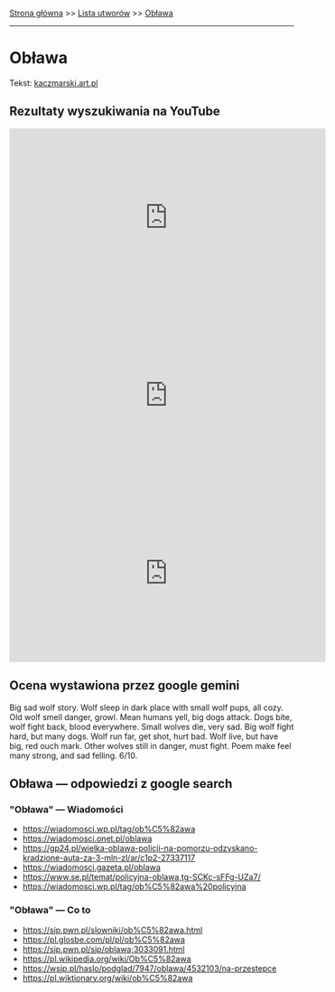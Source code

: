 [Strona główna](../index.md) >> [Lista utworów](../list.md) >> [Obława](367.md)

---

# Obława

Tekst: [kaczmarski.art.pl](https://www.kaczmarski.art.pl/tworczosc/wiersze/oblawa/)

## Rezultaty wyszukiwania na YouTube

<iframe width="560" height="315" src="https://www.youtube.com/embed/v0NAXRuc7Jg?si=IdontcarewhotheIRSsendsImnotpayingtaxes" title="YouTube video player" frameborder="0" allow="accelerometer; autoplay; clipboard-write; encrypted-media; gyroscope; picture-in-picture; web-share" referrerpolicy="strict-origin-when-cross-origin" allowfullscreen></iframe>

<iframe width="560" height="315" src="https://www.youtube.com/embed/bHXuEyq3EUw?si=IdontcarewhotheIRSsendsImnotpayingtaxes" title="YouTube video player" frameborder="0" allow="accelerometer; autoplay; clipboard-write; encrypted-media; gyroscope; picture-in-picture; web-share" referrerpolicy="strict-origin-when-cross-origin" allowfullscreen></iframe>

<iframe width="560" height="315" src="https://www.youtube.com/embed/3tOZvDO1iSk?si=IdontcarewhotheIRSsendsImnotpayingtaxes" title="YouTube video player" frameborder="0" allow="accelerometer; autoplay; clipboard-write; encrypted-media; gyroscope; picture-in-picture; web-share" referrerpolicy="strict-origin-when-cross-origin" allowfullscreen></iframe>

## Ocena wystawiona przez google gemini

Big sad wolf story. Wolf sleep in dark place with small wolf pups, all cozy. Old wolf smell danger, growl. Mean humans yell, big dogs attack. Dogs bite, wolf fight back, blood everywhere. Small wolves die, very sad. Big wolf fight hard, but many dogs. Wolf run far, get shot, hurt bad. Wolf live, but have big, red ouch mark. Other wolves still in danger, must fight. Poem make feel many strong, and sad felling. 6/10.


## Obława — odpowiedzi z google search

### "Obława" — Wiadomości

- <https://wiadomosci.wp.pl/tag/ob%C5%82awa>
- <https://wiadomosci.onet.pl/oblawa>
- <https://gp24.pl/wielka-oblawa-policji-na-pomorzu-odzyskano-kradzione-auta-za-3-mln-zl/ar/c1p2-27337117>
- <https://wiadomosci.gazeta.pl/oblawa>
- <https://www.se.pl/temat/policyjna-oblawa,tg-SCKc-sFFg-UZa7/>
- <https://wiadomosci.wp.pl/tag/ob%C5%82awa%20policyjna>

### "Obława" — Co to

- <https://sjp.pwn.pl/slowniki/ob%C5%82awa.html>
- <https://pl.glosbe.com/pl/pl/ob%C5%82awa>
- <https://sjp.pwn.pl/sjp/oblawa;3033091.html>
- <https://pl.wikipedia.org/wiki/Ob%C5%82awa>
- <https://wsjp.pl/haslo/podglad/7947/oblawa/4532103/na-przestepce>
- <https://pl.wiktionary.org/wiki/ob%C5%82awa>

